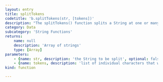```yaml
---
layout: entry
title: splitTokens
codetitle: 'b.splitTokens(str, [tokens])'
description: "The splitTokens() function splits a String at one or many character\n\"tokens.\" The tokens parameter specifies the character or characters\nto be used as a boundary."
category: Data
subcategory: 'String Functions'
returns:
    name: null
    description: 'Array of strings'
    type: [Array]
parameters:
    - {name: str, description: 'the String to be split', optional: false, type: [String]}
    - {name: tokens, description: 'list of individual characters that will be used as separators', optional: true, type: [String]}
kind: function

---
```


